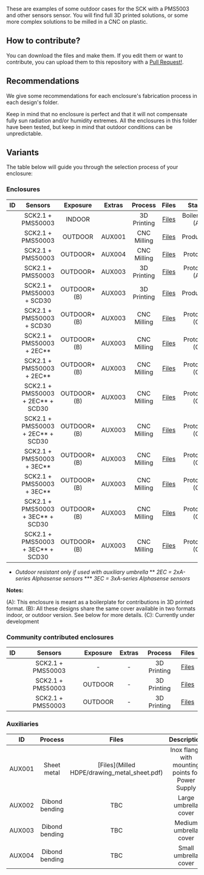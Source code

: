 These are examples of some outdoor cases for the SCK with a PMS5003 and other sensors sensor. You will find full 3D printed solutions, or some more complex solutions to be milled in a CNC on plastic.

## How to contribute?

You can download the files and make them. If you edit them or want to contribute, you can upload them to this repository with a [Pull Request!](https://github.com/fablabbcn/smartcitizen-enclosures/pull/new/master).

## Recommendations

We give some recommendations for each enclosure's fabrication process in each design's folder.

Keep in mind that no enclosure is perfect and that it will not compensate fully sun radiation and/or humidity extremes. All the enclosures in this folder have been tested, but keep in mind that outdoor conditions can be unpredictable.

## Variants

The table below will guide you through the selection process of your enclosure:

### Enclosures

|ID	|Sensors							|Exposure		|Extras		|Process		|Files   											|Status							|
|:-:|:-:								|:-:			|:-:		|:-:			|:-:   												|:-:							|
|	|SCK2.1 + PMS50003					|INDOOR			|			|3D Printing	|[Files](SCK2.1_PMS5003/3D%20Printed%20Prototype)		|Boilerplate (A)				|
|	|SCK2.1 + PMS50003					|OUTDOOR		|AUX001		|CNC Milling	|[Files](SCK2.1_PMS5003/HDPE%20circle)				|Production						|
|	|SCK2.1 + PMS50003					|OUTDOOR*		|AUX004		|CNC Milling	|[Files](SCK2.1_PMS5003/HDPE%20square)				|Prototype						|
|	|SCK2.1 + PMS50003					|OUTDOOR*		|AUX003		|3D Printing	|[Files](SCK2.1_PMS5003/3D%20Printed%20square)			|Prototype	 (A)				|
|	|SCK2.1 + PMS50003 + SCD30			|OUTDOOR* (B)	|AUX003		|3D Printing	|[Files](SCK2.1_PMS5003_CO2/3D%20Printed)				|Production						|
|	|SCK2.1 + PMS50003 + SCD30			|OUTDOOR* (B)	|AUX003		|CNC Milling	|[Files](SCK2.1_PMS5003_CO2/HDPE)					|Prototype	(C)					|
|	|SCK2.1 + PMS50003 + 2EC**			|OUTDOOR* (B)	|AUX003		|CNC Milling	|[Files](SCK2.1_PMS5003_2EC/3D%20Printed)				|Prototype	(C)					|
|	|SCK2.1 + PMS50003 + 2EC**			|OUTDOOR* (B)	|AUX003		|CNC Milling	|[Files](SCK2.1_PMS5003_2EC/HDPE)					|Prototype	(C)					|
|	|SCK2.1 + PMS50003 + 2EC** + SCD30	|OUTDOOR* (B)	|AUX003		|CNC Milling	|[Files](SCK2.1_PMS5003_2EC_CO2/3D%20Printed)			|Prototype	(C)					|
|	|SCK2.1 + PMS50003 + 2EC** + SCD30	|OUTDOOR* (B)	|AUX003		|CNC Milling	|[Files](SCK2.1_PMS5003_2EC_CO2/HDPE)				|Prototype	(C)					|
|	|SCK2.1 + PMS50003 + 3EC**			|OUTDOOR* (B)	|AUX003		|CNC Milling	|[Files](SCK2.1_PMS5003_3EC/3D%20Printed)				|Prototype	(C)					|
|	|SCK2.1 + PMS50003 + 3EC**			|OUTDOOR* (B)	|AUX003		|CNC Milling	|[Files](SCK2.1_PMS5003_3EC/HDPE)					|Prototype	(C)					|
|	|SCK2.1 + PMS50003 + 3EC** + SCD30	|OUTDOOR* (B)	|AUX003		|CNC Milling	|[Files](SCK2.1_PMS5003_3EC_CO2/3D%20Printed)			|Prototype	(C)					|
|	|SCK2.1 + PMS50003 + 3EC** + SCD30	|OUTDOOR* (B)	|AUX003		|CNC Milling	|[Files](SCK2.1_PMS5003_3EC_CO2/HDPE)				|Prototype	(C)					|

* 	_Outdoor resistant only if used with auxiliary umbrella_
** 	_2EC = 2xA-series Alphasense sensors_
*** _3EC = 3xA-series Alphasense sensors_

**Notes:**

(A): This enclosure is meant as a boilerplate for contributions in 3D printed format.
(B): All these designs share the same cover available in two formats indoor, or outdoor version. See below for more details.
(C): Currently under development

### Community contributed enclosures

|ID	|Sensors					|Exposure	|Extras		|Process		|Files   													|
|:-:|:-:						|:-:		|:-:		|:-:			|:-:   														|
|	|SCK2.1 + PMS50003			|-			|-			|3D Printing	|[Files](SCK2.1_PMS5003/3D%20Printed%20SCK2.1%20IaaC%20Style)		|
|	|SCK2.1 + PMS50003			|OUTDOOR	|-			|3D Printing	|[Files](SCK2.1_PMS5003/3D%20Printed%20Modular%20Viadukaduk)		|
|	|SCK2.1 + PMS50003			|OUTDOOR	|-			|3D Printing	|[Files](SCK2.1_PMS5003/3D%20Printed%20Prototype)				|
                        
### Auxiliaries

|ID 	|Process				|Files 											|Description										|
:-:		|:-:					|:-:											|:-:												|
|AUX001	|Sheet metal 			|[Files](Milled HDPE/drawing_metal_sheet.pdf)	|Inox flange with mounting points for Power Supply	|        
|AUX002	|Dibond bending 		|TBC 											|Large umbrella cover								|
|AUX003	|Dibond bending 		|TBC 											|Medium umbrella cover								|
|AUX004	|Dibond bending 		|TBC 											|Small umbrella cover								| 
